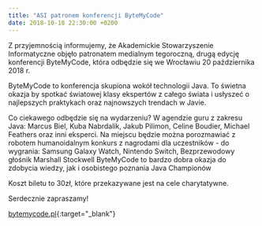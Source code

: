 ```yaml
---
title: "ASI patronem konferencji ByteMyCode"
date: 2018-10-18 22:30:00 +0200
---
```


Z przyjemnością informujemy, że Akademickie Stowarzyszenie Informatyczne objęło patronatem medialnym tegoroczną, drugą edycję konferencji ByteMyCode, która odbędzie się we Wrocławiu 20 października 2018 r.

ByteMyCode to konferencja skupiona wokół technologii Java. To świetna okazja by spotkać światowej klasy ekspertów z całego świata i usłyszeć o najlepszych praktykach oraz najnowszych trendach w Javie.

Co ciekawego odbędzie się na wydarzeniu? 
W agendzie guru z zakresu Java: Marcus Biel, Kuba Nabrdalik, Jakub Pilimon, Celine Boudier, Michael Feathers oraz inni eksperci.
Na miejscu będzie można porozmawiać z robotem humanoidalnym
konkurs z nagrodami dla uczestników - do wygrania: Samsung Galaxy Watch, Nintendo Switch, Bezprzewodowy głośnik Marshall Stockwell
ByteMyCode to bardzo dobra okazja do zdobycia wiedzy, jak i osobistego poznania Java Championów 

Koszt biletu to 30zł, które przekazywane jest na cele charytatywne.

Serdecznie zapraszamy!

[bytemycode.pl](https://bytemycode.pl/){:target="_blank"}
